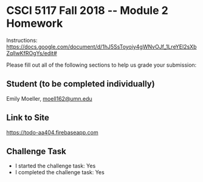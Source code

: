 # CSCI 5117 Fall 2018 -- Module 2 Homework

Instructions:
<https://docs.google.com/document/d/1hJ5SsToyoiy4gWNvOJf_1LreYEl2sXbZqllwKfROgYs/edit#>

Please fill out all of the following sections to help us grade your submission:

## Student (to be completed individually)

Emily Moeller, moell162@umn.edu

## Link to Site

https://todo-aa404.firebaseapp.com

## Challenge Task

* I started the challenge task: Yes
* I completed the challenge task: Yes
